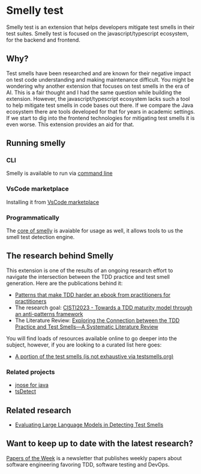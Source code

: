 # Smelly test

Smelly test is an extension that helps developers mitigate test smells in their test suites. Smelly test is focused on the
javascript/typescript ecosystem, for the backend and frontend.

## Why?

Test smells have been researched and are known for their negative impact on test code understanding and making maintenance
difficult. You might be wondering why another extension that focuses on test smells in the era of AI. This is a fair thought and
I had the same question while building the extension. However, the javascript/typescript ecosystem lacks such a tool to
help mitigate test smells in code bases out there. If we compare the Java ecosystem there are tools developed for that
for years in academic settings. If we start to dig into the frontend technologies for mitigating test smells it is even
worse. This extension provides an aid for that.

## Running smelly

### CLI

Smelly is available to run via [command line](https://github.com/marabesi/smelly-test/tree/main/cli)

### VsCode marketplace

Installing it from [VsCode marketplace](https://marketplace.visualstudio.com/items?itemName=marabesi.smelly-test)

### Programmatically

The [core of smelly](https://github.com/marabesi/smelly-test/tree/main/detector) is avaiable for usage as well, it allows tools to us the smell test detection engine.

## The research behind Smelly

This extension is one of the results of an ongoing research effort to navigate the intersection between the TDD
practice and test smell generation. Here are the publications behind it:

- [Patterns that make TDD harder an ebook from practitioners for practitioners](https://info.codurance.com/es/antipatrones-de-tdd-ebook)
- The research goal: [CISTI2023 - Towards a TDD maturity model through an anti-patterns framework](https://github.com/marabesi/publications/blob/main/preprint-towards-a-tdd-maturity-model-through-an-anti-patterns-framework-cisti-2023.pdf)
- The Literature Review: [Exploring the Connection between the TDD Practice and Test Smells—A Systematic Literature Review](https://github.com/marabesi/publications/blob/main/exploring-the-connection-between-the-tdd-practice-and-test-smells-a-systematic-literature-review.pdf)

You will find loads of resources available online to go deeper into the subject, however, if you are looking to
a curated list here goes:

- [A portion of the test smells (is not exhaustive via testsmells.org)](https://testsmells.org/pages/testsmells.html)

### Related projects

- [jnose for java](https://github.com/arieslab/jnose)
- [tsDetect](https://github.com/TestSmells/TSDetect)

## Related research

- [Evaluating Large Language Models in Detecting Test Smells](https://www.researchgate.net/publication/385118360_Evaluating_Large_Language_Models_in_Detecting_Test_Smells)

## Want to keep up to date with the latest research?

[Papers of the Week](https://www.linkedin.com/newsletters/papers-of-the-week-6956357330917564416) is a newsletter that publishes weekly papers about software engineering favoring TDD, software testing and DevOps.
